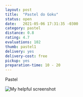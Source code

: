 ```yaml
---
layout: post
title:  "Pastel do Goku"
status: open
date:   2021-05-06 17:31:35 -0300
category: pastel
distance: 0.8
rating: 4.7
evaluations: 102
thumb: pastel1
delivery: yes
delivery-cost: free
pickup: yes
preparation-time: 10 - 20
---
```



Pastel

![My helpful screenshot](/assets/pastel1.jpg)